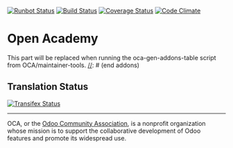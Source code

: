 [![Runbot Status](https://runbot.odoo-community.org/runbot/badge/flat/${REPO_ID}/${BRANCH_NAME}.svg)](https://runbot.odoo-community.org/runbot/repo/github-com-oca-${REPO_NAME}-${REPO_ID})
[![Build Status](https://travis-ci.org/ybpandre/openacademy.svg?branch=${BRANCH_NAME})](https://travis-ci.org/ybpandre/openacademy)
[![Coverage Status](https://coveralls.io/repos/ybpandre/openacademy/badge.svg?branch=${BRANCH_NAME}&service=github)](https://coveralls.io/github/ybpandre/openacademy?branch=${BRANCH_NAME})
[![Code Climate](https://codeclimate.com/github/ybpandre/openacademy/badges/gpa.svg)](https://codeclimate.com/github/ybpandre/openacademy)

# Open Academy

[//]: # (addons)
This part will be replaced when running the oca-gen-addons-table script from OCA/maintainer-tools.
[//]: # (end addons)

Translation Status
------------------
[![Transifex Status](https://www.transifex.com/projects/p/${ORG_NAME}-${REPO_NAME}-${BRANCH_NAME_WITH_DASH}/chart/image_png)](https://www.transifex.com/projects/p/${ORG_NAME}-${REPO_NAME}-${BRANCH_NAME_WITH_DASH})

----

OCA, or the [Odoo Community Association](http://odoo-community.org/), is a nonprofit organization whose
mission is to support the collaborative development of Odoo features and
promote its widespread use.